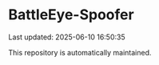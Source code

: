 # BattleEye-Spoofer

Last updated: 2025-06-10 16:50:35

This repository is automatically maintained.
